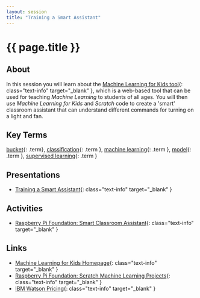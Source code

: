 ```yaml
---
layout: session
title: "Training a Smart Assistant"
---
```


# {{ page.title }}

## About

In this session you will learn about the [Machine Learning for Kids tool](https://machinelearningforkids.co.uk/){: class="text-info" target="_blank" }, which is a web-based tool that can be used for teaching *Machine Learning* to students of all ages.
You will then use *Machine Learning for Kids* and *Scratch* code to create a 'smart' classroom assistant that can understand different commands for turning on a light and fan.

## Key Terms

[bucket](){: .term}, [classification](){: .term }, [machine learning](){: .term }, [model](){: .term }, [supervised learning](){: .term }

## Presentations

- [Training a Smart Assistant](presentation/training_a_smart_assistant.pdf){: class="text-info" target="_blank" } <i class="fas fa-file-pdf session-icon"></i>

## Activities

- [Raspberry Pi Foundation: Smart Classroom Assistant](https://projects.raspberrypi.org/en/projects/smart-classroom){: class="text-info" target="_blank" } <i class="fas fa-link session-icon"></i>

## Links

- [Machine Learning for Kids Homepage](https://machinelearningforkids.co.uk/){: class="text-info" target="_blank" } <i class="fas fa-link session-icon"></i>
- [Raspberry Pi Foundation: Scratch Machine Learning Projects](https://projects.raspberrypi.org/en/pathways/scratch-machine-learning){: class="text-info" target="_blank" } <i class="fas fa-link session-icon"></i>
- [IBM Watson Pricing](https://www.ibm.com/cloud/watson-assistant/pricing/){: class="text-info" target="_blank" } <i class="fas fa-link session-icon"></i>
